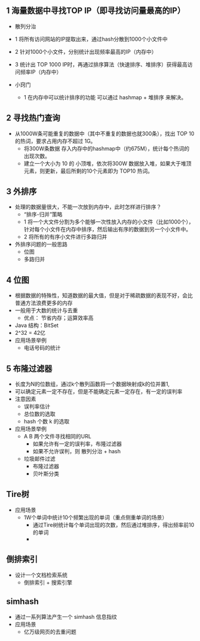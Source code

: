 
## 1 海量数据中寻找TOP IP（即寻找访问量最高的IP）
* 散列分治
* 1 将所有访问网站的IP提取出来，通过hash分散到1000个小文件中
* 2 针对1000个小文件，分别统计出现频率最高的IP（内存中）
* 3 统计出 TOP 1000 IP时，再通过排序算法（快速排序、堆排序）获得最高访问频率IP（内存中）

* 小窍门
    - 1 在内存中可以统计排序的功能 可以通过 hashmap + 堆排序 来解决。



## 2 寻找热门查询
* 从1000W条可能重复的数据中（其中不重复的数据也就300条），找出 TOP 10 的热词，要求占用内存不超过 1G。
    - 将300W条数据 存入内存中的hashmap中（约675M），统计每个热词的出现次数。
    - 建立一个大小为 10 的 小顶堆，依次将300W 数据放入堆，如果大于堆顶元素，则更新，最后所剩的10个元素即为 TOP10 热词。


## 3 外排序
* 处理的数据量很大，不能一次放到内存中，此时怎样进行排序？
    - “排序-归并”策略
    - 1 将一个大文件分割为多个能够一次性放入内存的小文件（比如1000个），针对每个小文件在内存中排序，然后输出有序的数据到另一个小文件中。
    - 2 将所有的有序小文件进行多路归并
* 外排序问题的一般思路
    - 位图
    - 多路归并

## 4 位图
* 根据数据的特殊性，知道数据的最大值，但是对于稀疏数据的表现不好，会比普通方法浪费更多的内存
* 一般用于大数的统计与去重
    - 优点： 节省内存；运算效率高
* Java 结构：BitSet  
* 2^32 = 42亿
* 应用场景举例
    - 电话号码的统计
    
## 5 布隆过滤器
* 长度为N的位数组，通过k个散列函数将一个数据映射成k的位并置1,
* 可以确定元素一定不存在，但是不能确定元素一定存在，有一定的误判率
* 注意因素
    - 误判率估计
    - 总位数的选取
    - hash 个数 k 的选取
* 应用场景举例
    - A B 两个文件寻找相同的URL 
        - 如果允许有一定的误判率，布隆过滤器
        - 如果不允许误判，则 散列分治 + hash
    - 垃圾邮件过滤
        - 布隆过滤器
        - 贝叶斯分类

## Tire树
* 应用场景
    - 1W个单词中统计10个频繁出现的单词（重点侧重单词的场景）
        - 通过Tire树统计每个单词出现的次数，然后通过堆排序，得出频率前10的单词
        - 

## 倒排索引
* 设计一个文档检索系统
    - 倒排索引 + 搜索引擎

## simhash
* 通过一系列算法产生一个 simhash 信息指纹
* 应用场景
    - 亿万级网页的去重问题
    






